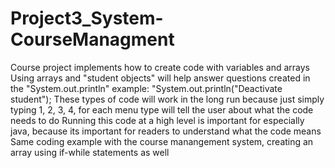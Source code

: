 # Project3_System-CourseManagment
Course project implements how to create code with variables and arrays 
Using arrays and "student objects" will help answer questions created in the "System.out.println" 
example: "System.out.println("Deactivate student");
These types of code will work in the long run because just simply typing 1, 2, 3, 4, for each menu type will tell the user about what the code needs to do
Running this code at a high level is important for especially java, because its important for readers to understand what the code means 
Same coding example with the course manangement system, creating an array using if-while statements as well
